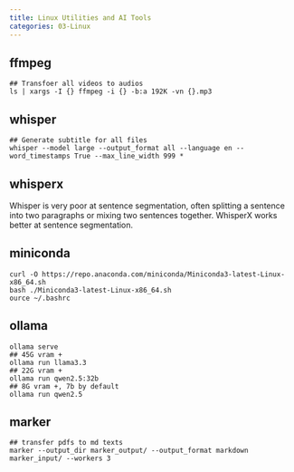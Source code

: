 ```yaml
---
title: Linux Utilities and AI Tools
categories: 03-Linux
---
```


## ffmpeg

```shell
## Transfoer all videos to audios
ls | xargs -I {} ffmpeg -i {} -b:a 192K -vn {}.mp3
```

## whisper

```shell
## Generate subtitle for all files
whisper --model large --output_format all --language en --word_timestamps True --max_line_width 999 *
```

## whisperx

Whisper is very poor at sentence segmentation, often splitting a sentence into two paragraphs or mixing two sentences together. WhisperX works better at sentence segmentation.

## miniconda

```shell
curl -O https://repo.anaconda.com/miniconda/Miniconda3-latest-Linux-x86_64.sh
bash ./Miniconda3-latest-Linux-x86_64.sh
ource ~/.bashrc
```

## ollama

```shell
ollama serve
## 45G vram +
ollama run llama3.3
## 22G vram +
ollama run qwen2.5:32b
## 8G vram +, 7b by default
ollama run qwen2.5
```
## marker

```shell
## transfer pdfs to md texts
marker --output_dir marker_output/ --output_format markdown marker_input/ --workers 3


```